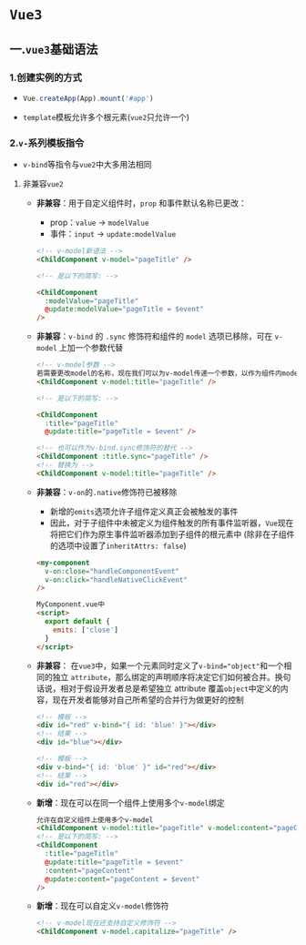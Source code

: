 # `Vue3`

## 一.`vue3`基础语法

### 1.创建实例的方式

- ```js
  Vue.createApp(App).mount('#app')
  ```

- `template`模板允许多个根元素(`vue2`只允许一个)

### 2.`v-`系列模板指令

- `v-bind`等指令与`vue2`中大多用法相同

1. 非兼容`vue2`

   - **非兼容**：用于自定义组件时，`prop` 和事件默认名称已更改：

     - prop：`value` -> `modelValue`
     - 事件：`input` -> `update:modelValue`

     ```html
     <!-- v-model新语法 -->
     <ChildComponent v-model="pageTitle" />
     
     <!-- 是以下的简写: -->
     
     <ChildComponent
       :modelValue="pageTitle"
       @update:modelValue="pageTitle = $event"
     />
     ```

     

   - **非兼容**：`v-bind` 的 `.sync` 修饰符和组件的 `model` 选项已移除，可在 `v-model` 上加一个参数代替

     ```html
     <!-- v-model参数 -->
     若需要更改model的名称，现在我们可以为v-model传递一个参数，以作为组件内model选项的替代
     <ChildComponent v-model:title="pageTitle" />
     
     <!-- 是以下的简写: -->
     
     <ChildComponent
       :title="pageTitle"
       @update:title="pageTitle = $event" />
     
     <!-- 也可以作为v-bind.sync修饰符的替代 -->
     <ChildComponent :title.sync="pageTitle" />
     <!-- 替换为 -->
     <ChildComponent v-model:title="pageTitle" />
     ```

     

   - **非兼容**：`v-on`的`.native`修饰符已被移除

     - 新增的`emits`选项允许子组件定义真正会被触发的事件
     - 因此，对于子组件中未被定义为组件触发的所有事件监听器，`Vue`现在将把它们作为原生事件监听器添加到子组件的根元素中 (除非在子组件的选项中设置了`inheritAttrs: false`)

     ```html
     <my-component
       v-on:close="handleComponentEvent"
       v-on:click="handleNativeClickEvent"
     />
     
     MyComponent.vue中
     <script>
       export default {
         emits: ['close']
       }
     </script>
     ```

   

   - **非兼容**： 在`vue3`中，如果一个元素同时定义了`v-bind="object"`和一个相同的独立 `attribute`，那么绑定的声明顺序将决定它们如何被合并。换句话说，相对于假设开发者总是希望独立 attribute 覆盖`object`中定义的内容，现在开发者能够对自己所希望的合并行为做更好的控制

     ```html
     <!-- 模板 -->
     <div id="red" v-bind="{ id: 'blue' }"></div>
     <!-- 结果 -->
     <div id="blue"></div>
     
     <!-- 模板 -->
     <div v-bind="{ id: 'blue' }" id="red"></div>
     <!-- 结果 -->
     <div id="red"></div>
     ```

   

   - **新增**：现在可以在同一个组件上使用多个`v-model`绑定

     ```html
     允许在自定义组件上使用多个v-model
     <ChildComponent v-model:title="pageTitle" v-model:content="pageContent" />
     <!-- 是以下的简写: -->
     <ChildComponent
       :title="pageTitle"
       @update:title="pageTitle = $event"
       :content="pageContent"
       @update:content="pageContent = $event"
     />
     ```

     

   - **新增**：现在可以自定义`v-model`修饰符

     ```html
     <!-- v-model现在还支持自定义修饰符 -->
     <ChildComponent v-model.capitalize="pageTitle" />
     ```

     

   

   

